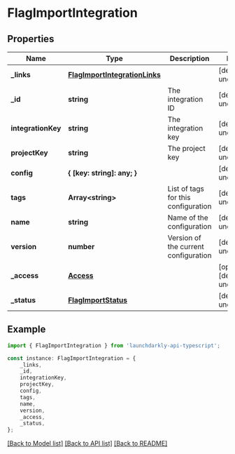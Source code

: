 # FlagImportIntegration


## Properties

Name | Type | Description | Notes
------------ | ------------- | ------------- | -------------
**_links** | [**FlagImportIntegrationLinks**](FlagImportIntegrationLinks.md) |  | [default to undefined]
**_id** | **string** | The integration ID | [default to undefined]
**integrationKey** | **string** | The integration key | [default to undefined]
**projectKey** | **string** | The project key | [default to undefined]
**config** | **{ [key: string]: any; }** |  | [default to undefined]
**tags** | **Array&lt;string&gt;** | List of tags for this configuration | [default to undefined]
**name** | **string** | Name of the configuration | [default to undefined]
**version** | **number** | Version of the current configuration | [default to undefined]
**_access** | [**Access**](Access.md) |  | [optional] [default to undefined]
**_status** | [**FlagImportStatus**](FlagImportStatus.md) |  | [default to undefined]

## Example

```typescript
import { FlagImportIntegration } from 'launchdarkly-api-typescript';

const instance: FlagImportIntegration = {
    _links,
    _id,
    integrationKey,
    projectKey,
    config,
    tags,
    name,
    version,
    _access,
    _status,
};
```

[[Back to Model list]](../README.md#documentation-for-models) [[Back to API list]](../README.md#documentation-for-api-endpoints) [[Back to README]](../README.md)
